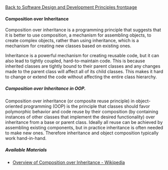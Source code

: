 [Back to Software Design and Development Principles frontpage](../04-software-design-principles.md)

#### Composition over Inheritance

Composition over inheritance is a programming principle that suggests that it is better to use composition, a mechanism for assembling objects, to create complex objects, rather than using inheritance, which is a mechanism for creating new classes based on existing ones.

Inheritance is a powerful mechanism for creating reusable code, but it can also lead to tightly coupled, hard-to-maintain code. This is because inherited classes are tightly bound to their parent classes and any changes made to the parent class will affect all of its child classes. This makes it hard to change or extend the code without affecting the entire class hierarchy.

##### Composition over Inheritance in OOP.

Composition over inheritance (or composite reuse principle) in object-oriented programming (OOP) is the principle that classes should favor polymorphic behavior and code reuse by their composition (by containing instances of other classes that implement the desired functionality) over inheritance from a base or parent class. Ideally all reuse can be achieved by assembling existing components, but in practice inheritance is often needed to make new ones. Therefore inheritance and object composition typically work hand-in-hand.

##### Available Materials

- [Overview of Composition over Inheritance - Wikipedia](https://en.wikipedia.org/wiki/Composition_over_inheritance)
